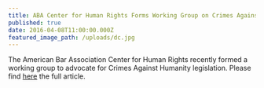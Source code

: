 ```yaml
---
title: ABA Center for Human Rights Forms Working Group on Crimes Against Humanity
published: true
date: 2016-04-08T11:00:00.000Z
featured_image_path: /uploads/dc.jpg
---
```



The American Bar Association Center for Human Rights recently formed a working group to advocate for Crimes Against Humanity legislation. Please find [here](https://www.international-criminal-justice-today.org/news/aba-working-group-on-crimes-against-humanity/) the full article.